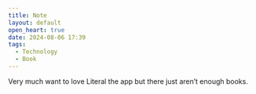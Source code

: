 ```yaml
---
title: Note
layout: default
open_heart: true
date: 2024-08-06 17:39
tags:
  - Technology
  - Book
---
```


Very much want to love Literal the app but there just aren’t enough books.
